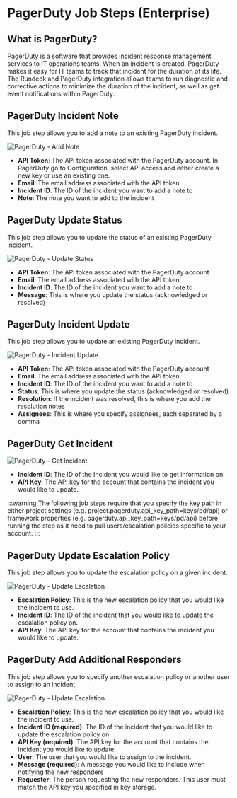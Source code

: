 # PagerDuty Job Steps (Enterprise)

## What is PagerDuty?

PagerDuty is a software that provides incident response management services to IT operations teams. When an incident is created, PagerDuty makes it easy for IT teams to track that incident for the duration of its life. The Rundeck and PagerDuty integration allows teams to run diagnostic and corrective actions to minimize the duration of the incident, as well as get event notifications within PagerDuty.

## PagerDuty Incident Note

This job step allows you to add a note to an existing PagerDuty incident.

![PagerDuty - Add Note](~@assets/img/pagerduty_note.png)

- **API Token**: The API token associated with the PagerDuty account. In PagerDuty go to Configuration, select API access and either create a new key or use an existing one. 
- **Email**: The email address associated with the API token
- **Incident ID**: The ID of the incident you want to add a note to
- **Note**: The note you want to add to the incident

## PagerDuty Update Status

This job step allows you to update the status of an existing PagerDuty incident.

![PagerDuty - Update Status](~@assets/img/pagerduty_status.png)

- **API Token**: The API token associated with the PagerDuty account
- **Email**: The email address associated with the API token
- **Incident ID**: The ID of the incident you want to add a note to
- **Message**: This is where you update the status (acknowledged or resolved)

## PagerDuty Incident Update

This job step allows you to update an existing PagerDuty incident.

![PagerDuty - Incident Update](~@assets/img/pagerduty_update.png)

- **API Token**: The API token associated with the PagerDuty account
- **Email**: The email address associated with the API token
- **Incident ID**: The ID of the incident you want to add a note to
- **Status**: This is where you update the status (acknowledged or resolved)
- **Resolution**: If the incident was resolved, this is where you add the resolution notes
- **Assignees**: This is where you specify assignees, each separated by a comma

## PagerDuty Get Incident

![PagerDuty - Get Incident](~@assets/img/pd-get.png)

- **Incident ID**: The ID of the Incident you would like to get information on.
- **API Key**: The API key for the account that contains the incident you would like to update.

:::warning
The following job steps require that you specify the key path in either project settings (e.g. project.pagerduty.api_key_path=keys/pd/api) or framework.properties (e.g. pagerduty.api_key_path=keys/pd/api) before running the step as it need to pull users/escalation policies specific to your account.
:::

## PagerDuty Update Escalation Policy

This job step allows you to update the escalation policy on a given incident. 

![PagerDuty - Update Escalation](~@assets/img/pd-update-escalation.png)

- **Escalation Policy**: This is the new escalation policy that you would like the incident to use.
- **Incident ID**: The ID of the incident that you would like to update the escalation policy on. 
- **API Key**: The API key for the account that contains the incident you would like to update.


## PagerDuty Add Additional Responders

This job step allows you to specify another escalation policy or another user to assign to an incident. 

![PagerDuty - Update Escalation](~@assets/img/pd-add.png)

- **Escalation Policy**: This is the new escalation policy that you would like the incident to use.
- **Incident ID (required)**: The ID of the incident that you would like to update the escalation policy on. 
- **API Key (required)**: The API key for the account that contains the incident you would like to update.
- **User**: The user that you would like to assign to the incident.
- **Message (required)**: A message you would like to include when notifying the new responders
- **Requester**: The person requesting the new responders. This user must match the API key you specified in key storage.

